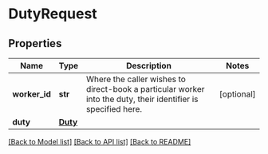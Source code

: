 # DutyRequest

## Properties
Name | Type | Description | Notes
------------ | ------------- | ------------- | -------------
**worker_id** | **str** | Where the caller wishes to direct-book a particular worker into the duty, their identifier is specified here. | [optional] 
**duty** | [**Duty**](Duty.md) |  | 

[[Back to Model list]](../README.md#documentation-for-models) [[Back to API list]](../README.md#documentation-for-api-endpoints) [[Back to README]](../README.md)


